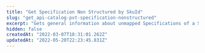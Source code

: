 ```yaml
---
title: "Get Specification Non Structured by SkuId"
slug: "get_api-catalog-pvt-specification-nonstructured"
excerpt: "Gets general information about unmapped Specifications of a Seller SKU in a Marketplace by its unique ID."
hidden: false
createdAt: "2022-03-07T18:31:01.262Z"
updatedAt: "2022-05-20T22:23:45.831Z"
---
```


